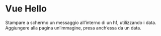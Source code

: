 Vue Hello
===
Stampare a schermo un messaggio all’interno di un h1, utilizzando i data.
Aggiungere alla pagina un’immagine, presa anch’essa da un data.